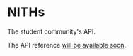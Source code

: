 # NITHs
The student community's API.

The API reference [will be available soon](http://ec2-46-137-44-111.eu-west-1.compute.amazonaws.com/).
